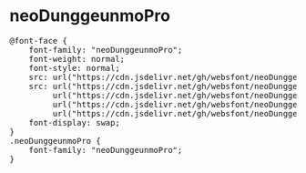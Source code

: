 # neoDunggeunmoPro

<pre>
@font-face {
    font-family: "neoDunggeunmoPro";
    font-weight: normal;
    font-style: normal;
    src: url("https://cdn.jsdelivr.net/gh/websfont/neoDunggeunmoPro/neoDunggeunmoPro.eot");
    src: url("https://cdn.jsdelivr.net/gh/websfont/neoDunggeunmoPro/neoDunggeunmoPro.eot?#iefix") format("embedded-opentype"),
         url("https://cdn.jsdelivr.net/gh/websfont/neoDunggeunmoPro/neoDunggeunmoPro.woff2") format("woff2"),
         url("https://cdn.jsdelivr.net/gh/websfont/neoDunggeunmoPro/neoDunggeunmoPro.woff") format("woff"),
         url("https://cdn.jsdelivr.net/gh/websfont/neoDunggeunmoPro/neoDunggeunmoPro.ttf") format("truetype");
    font-display: swap;
} 
.neoDunggeunmoPro {
    font-family: "neoDunggeunmoPro";
}
</pre>
